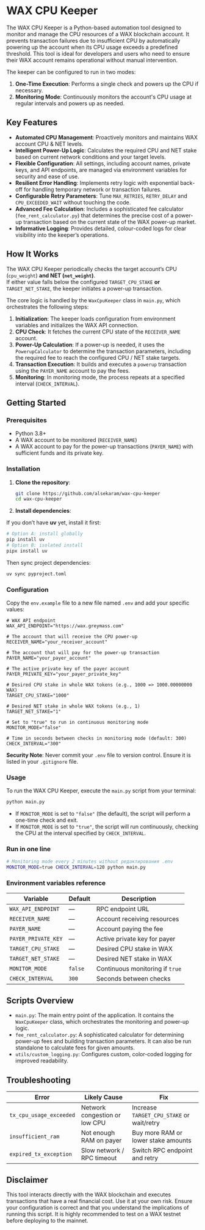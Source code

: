 # WAX CPU Keeper

The WAX CPU Keeper is a Python-based automation tool designed to monitor and manage the CPU resources of a WAX blockchain account. It prevents transaction failures due to insufficient CPU by automatically powering up the account when its CPU usage exceeds a predefined threshold. This tool is ideal for developers and users who need to ensure their WAX account remains operational without manual intervention.

The keeper can be configured to run in two modes:
1.  **One-Time Execution**: Performs a single check and powers up the CPU if necessary.
2.  **Monitoring Mode**: Continuously monitors the account's CPU usage at regular intervals and powers up as needed.

## Key Features

*   **Automated CPU Management**: Proactively monitors and maintains WAX account CPU & NET levels.
*   **Intelligent Power-Up Logic**: Calculates the required CPU and NET stake based on current network conditions and your target levels.
*   **Flexible Configuration**: All settings, including account names, private keys, and API endpoints, are managed via environment variables for security and ease of use.
*   **Resilient Error Handling**: Implements retry logic with exponential back-off for handling temporary network or transaction failures.
*   **Configurable Retry Parameters**: Tune `MAX_RETRIES`, `RETRY_DELAY` and `CPU_EXCEEDED_WAIT` without touching the code.
*   **Advanced Fee Calculation**: Includes a sophisticated fee calculator (`fee_rent_calculator.py`) that determines the precise cost of a power-up transaction based on the current state of the WAX power-up market.
*   **Informative Logging**: Provides detailed, colour-coded logs for clear visibility into the keeper’s operations.

## How It Works

The WAX CPU Keeper periodically checks the target account’s CPU (`cpu_weight`) **and NET (`net_weight`)**.  
If either value falls below the configured `TARGET_CPU_STAKE` **or** `TARGET_NET_STAKE`, the keeper initiates a power-up transaction.

The core logic is handled by the `WaxCpuKeeper` class in `main.py`, which orchestrates the following steps:
1.  **Initialization**: The keeper loads configuration from environment variables and initializes the WAX API connection.
2.  **CPU Check**: It fetches the current CPU state of the `RECEIVER_NAME` account.
3.  **Power-Up Calculation**: If a power-up is needed, it uses the `PowerupCalculator` to determine the transaction parameters, including the required fee to reach the configured CPU / NET stake targets.
4.  **Transaction Execution**: It builds and executes a `powerup` transaction using the `PAYER_NAME` account to pay the fees.
5.  **Monitoring**: In monitoring mode, the process repeats at a specified interval (`CHECK_INTERVAL`).

## Getting Started

### Prerequisites

*   Python 3.8+
*   A WAX account to be monitored (`RECEIVER_NAME`)
*   A WAX account to pay for the power-up transactions (`PAYER_NAME`) with sufficient funds and its private key.

### Installation

1.  **Clone the repository**:
    ```bash
    git clone https://github.com/alsekaram/wax-cpu-keeper
    cd wax-cpu-keeper
    ```

2.  **Install dependencies**:

   If you don’t have **uv** yet, install it first:

   ```bash
   # Option A: install globally
   pip install uv
   # Option B: isolated install
   pipx install uv
   ```

   Then sync project dependencies:

   ```bash
   uv sync pyproject.toml
   ```

### Configuration

Copy the `env.example` file to a new file named `.env` and add your specific values:

```env
# WAX API endpoint
WAX_API_ENDPOINT="https://wax.greymass.com"

# The account that will receive the CPU power-up
RECEIVER_NAME="your_receiver_account"

# The account that will pay for the power-up transaction
PAYER_NAME="your_payer_account"

# The active private key of the payer account
PAYER_PRIVATE_KEY="your_payer_private_key"

# Desired CPU stake in whole WAX tokens (e.g., 1000 => 1000.00000000 WAX)
TARGET_CPU_STAKE="1000"

# Desired NET stake in whole WAX tokens (e.g., 1)
TARGET_NET_STAKE="1"

# Set to "true" to run in continuous monitoring mode
MONITOR_MODE="false"

# Time in seconds between checks in monitoring mode (default: 300)
CHECK_INTERVAL="300"
```

**Security Note**: Never commit your `.env` file to version control. Ensure it is listed in your `.gitignore` file.

### Usage

To run the WAX CPU Keeper, execute the `main.py` script from your terminal:

```bash
python main.py
```

*   If `MONITOR_MODE` is set to `"false"` (the default), the script will perform a one-time check and exit.
*   If `MONITOR_MODE` is set to `"true"`, the script will run continuously, checking the CPU at the interval specified by `CHECK_INTERVAL`.

### Run in one line

```bash
# Monitoring mode every 2 minutes without редактирования .env
MONITOR_MODE=true CHECK_INTERVAL=120 python main.py
```

### Environment variables reference

| Variable | Default | Description |
|----------|---------|-------------|
| `WAX_API_ENDPOINT` | — | RPC endpoint URL |
| `RECEIVER_NAME` | — | Account receiving resources |
| `PAYER_NAME` | — | Account paying the fee |
| `PAYER_PRIVATE_KEY` | — | Active private key for payer |
| `TARGET_CPU_STAKE` | — | Desired CPU stake in WAX |
| `TARGET_NET_STAKE` | — | Desired NET stake in WAX |
| `MONITOR_MODE` | `false` | Continuous monitoring if `true` |
| `CHECK_INTERVAL` | `300` | Seconds between checks |

## Scripts Overview

*   `main.py`: The main entry point of the application. It contains the `WaxCpuKeeper` class, which orchestrates the monitoring and power-up logic.
*   `fee_rent_calculator.py`: A sophisticated calculator for determining power-up fees and building transaction parameters. It can also be run standalone to calculate fees for given amounts.
*   `utils/custom_logging.py`: Configures custom, color-coded logging for improved readability.

## Troubleshooting

| Error | Likely Cause | Fix |
|-------|--------------|-----|
| `tx_cpu_usage_exceeded` | Network congestion or low CPU | Increase `TARGET_CPU_STAKE` or wait/retry |
| `insufficient_ram` | Not enough RAM on payer | Buy more RAM or lower stake amounts |
| `expired_tx_exception` | Slow network / RPC timeout | Switch RPC endpoint and retry |

## Disclaimer

This tool interacts directly with the WAX blockchain and executes transactions that have a real financial cost. Use it at your own risk. Ensure your configuration is correct and that you understand the implications of running this script. It is highly recommended to test on a WAX testnet before deploying to the mainnet.

